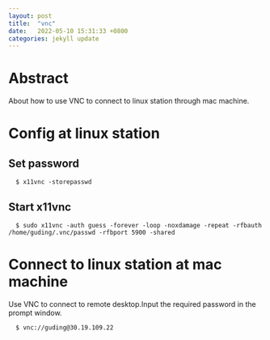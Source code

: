 ```yaml
---
layout: post
title:  "vnc"
date:   2022-05-10 15:31:33 +0800
categories: jekyll update
---
```


# Abstract
About how to use VNC to connect to linux station through mac machine.

# Config at linux station

## Set password
~~~
  $ x11vnc -storepasswd
~~~

## Start x11vnc
~~~
  $ sudo x11vnc -auth guess -forever -loop -noxdamage -repeat -rfbauth /home/guding/.vnc/passwd -rfbport 5900 -shared
~~~

# Connect to linux station at mac machine
Use VNC to connect to remote desktop.Input the required password in the prompt window.
~~~
  $ vnc://guding@30.19.109.22
~~~
